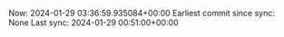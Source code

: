 Now: 2024-01-29 03:36:59.935084+00:00 Earliest commit since sync: None Last sync: 2024-01-29 00:51:00+00:00
